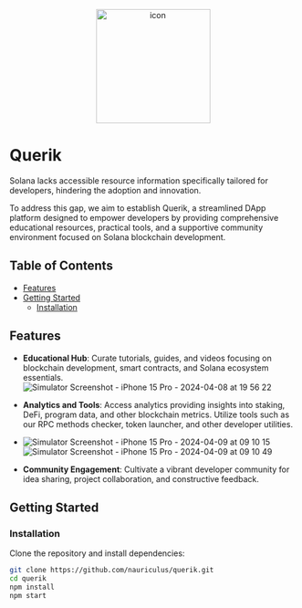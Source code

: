 <p align="center">
  <img src="https://media.discordapp.net/attachments/1161769361334341664/1227152360430637078/favicon.png?ex=66275db2&is=6614e8b2&hm=3509edca6fa44a72fc9135d31b89d1f3beed369dc932398d3877858037771efc&=&format=webp&quality=lossless" alt="icon" width="200"/>
</p>

# Querik

Solana lacks accessible resource information specifically tailored for developers, hindering the adoption and innovation.

To address this gap, we aim to establish Querik, a streamlined DApp platform designed to empower developers by providing comprehensive educational resources, practical tools, and a supportive community environment focused on Solana blockchain development.

## Table of Contents

- [Features](#features)
- [Getting Started](#getting-started)
  - [Installation](#installation)

## Features

- **Educational Hub**: Curate tutorials, guides, and videos focusing on blockchain development, smart contracts, and Solana ecosystem essentials.
![Simulator Screenshot - iPhone 15 Pro - 2024-04-08 at 19 56 22](https://github.com/nauriculus/Querik/assets/24634581/85a5efbd-5a27-48a9-a1e8-93b885d085b3)
  
- **Analytics and Tools**: Access analytics providing insights into staking, DeFi, program data, and other blockchain metrics. Utilize tools such as our RPC methods checker, token launcher, and other developer utilities.
- ![Simulator Screenshot - iPhone 15 Pro - 2024-04-09 at 09 10 15](https://github.com/nauriculus/Querik/assets/24634581/d18025ef-4e8a-462d-af03-cb2773e0308e)
![Simulator Screenshot - iPhone 15 Pro - 2024-04-09 at 09 10 49](https://github.com/nauriculus/Querik/assets/24634581/27fff9cf-3a2c-4fcc-9ce3-cf74ea4d1ba0)

- **Community Engagement**: Cultivate a vibrant developer community for idea sharing, project collaboration, and constructive feedback.

## Getting Started

### Installation

Clone the repository and install dependencies:

```bash
git clone https://github.com/nauriculus/querik.git
cd querik
npm install
npm start
